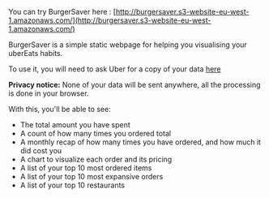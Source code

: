 You can try BurgerSaver here : [http://burgersaver.s3-website-eu-west-1.amazonaws.com/](http://burgersaver.s3-website-eu-west-1.amazonaws.com/)

BurgerSaver is a simple static webpage for helping you visualising your uberEats habits.

To use it, you will need to ask Uber for a copy of your data [here](https://myprivacy.uber.com/privacy/exploreyourdata/download)

**Privacy notice:** None of your data will be sent anywhere, all the processing is done in your browser.

With this, you'll be able to see:
- The total amount you have spent
- A count of how many times you ordered total
- A monthly recap of how many times you have ordered, and how much it did cost you
- A chart to visualize each order and its pricing
- A list of your top 10 most ordered items
- A list of your top 10 most expansive orders
- A list of your top 10 restaurants
